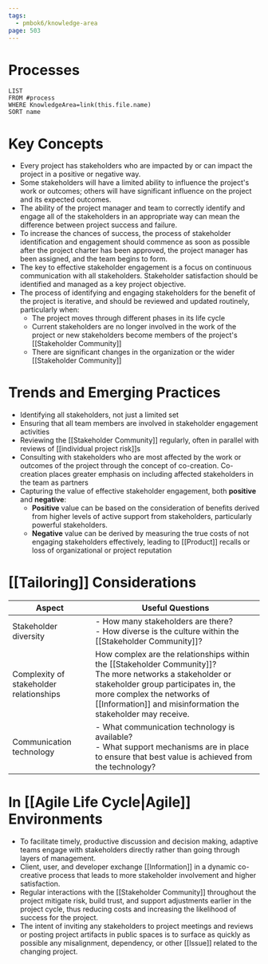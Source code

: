 ```yaml
---
tags:
  - pmbok6/knowledge-area
page: 503
---
```

# Processes
```dataview
LIST
FROM #process 
WHERE KnowledgeArea=link(this.file.name)
SORT name
```
# Key Concepts
- Every project has stakeholders who are impacted by or can impact the project in a positive or negative way.
- Some stakeholders will have a limited ability to influence the project's work or outcomes; others will have significant influence on the project and its expected outcomes.
- The ability of the project manager and team to correctly identify and engage all of the stakeholders in an appropriate way can mean the difference between project success and failure.
- To increase the chances of success, the process of stakeholder identification and engagement should commence as soon as possible after the project charter has been approved, the project manager has been assigned, and the team begins to form.
- The key to effective stakeholder engagement is a focus on continuous communication with all stakeholders. Stakeholder satisfaction should be identified and managed as a key project objective.
- The process of identifying and engaging stakeholders for the benefit of the project is iterative, and should be reviewed and updated routinely, particularly when:
	- The project moves through different phases in its life cycle
	- Current stakeholders are no longer involved in the work of the project or new stakeholders become members of the project's [[Stakeholder Community]]
	- There are significant changes in the organization or the wider [[Stakeholder Community]]

# Trends and Emerging Practices
- Identifying all stakeholders, not just a limited set
- Ensuring that all team members are involved in stakeholder engagement activities
- Reviewing the [[Stakeholder Community]] regularly, often in parallel with reviews of [[individual project risk]]s
- Consulting with stakeholders who are most affected by the work or outcomes of the project through the concept of co-creation. Co-creation places greater emphasis on including affected stakeholders in the team as partners
- Capturing the value of effective stakeholder engagement, both **positive** and **negative**:
	- **Positive** value can be based on the consideration of benefits derived from higher levels of active support from stakeholders, particularly powerful stakeholders.
	- **Negative** value can be derived by measuring the true costs of not engaging stakeholders effectively, leading to [[Product]] recalls or loss of organizational or project reputation
# [[Tailoring]] Considerations
| Aspect | Useful Questions |
| ---- | ---- |
| Stakeholder diversity | - How many stakeholders are there?<br>- How diverse is the culture within the [[Stakeholder Community]]? |
| Complexity of stakeholder relationships | How complex are the relationships within the [[Stakeholder Community]]?<br>The more networks a stakeholder or stakeholder group participates in, the more complex the networks of [[Information]] and misinformation the stakeholder may receive. |
| Communication technology | - What communication technology is available?<br>- What support mechanisms are in place to ensure that best value is achieved from the technology? |

# In [[Agile Life Cycle|Agile]] Environments
- To facilitate timely, productive discussion and decision making, adaptive teams engage with stakeholders directly rather than going through layers of management.
- Client, user, and developer exchange [[Information]] in a dynamic co-creative process that leads to more stakeholder involvement and higher satisfaction.
- Regular interactions with the [[Stakeholder Community]] throughout the project mitigate risk, build trust, and support adjustments earlier in the project cycle, thus reducing costs and increasing the likelihood of success for the project.
- The intent of inviting any stakeholders to project meetings and reviews or posting project artifacts in public spaces is to surface as quickly as possible any misalignment, dependency, or other [[Issue]] related to the changing project.